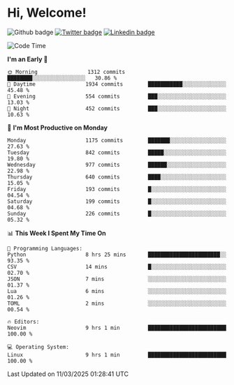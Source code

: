  # Hi, Welcome!
  ![Github badge](https://img.shields.io/github/followers/kraken-afk.svg?style=social&label=Follow&maxAge=2592000)
  [![Twitter badge](https://img.shields.io/badge/-Twitter-00acee?style=flat-square&logo=Twitter&logoColor=white)](https://twitter.com/trshppl)
  [![Linkedin badge](https://img.shields.io/badge/LinkedIn-0077B5?style=flat-square&logo=linkedin&logoColor=white)](https://www.linkedin.com/in/noveanrer)
<!--START_SECTION:waka-->
![Code Time](http://img.shields.io/badge/Code%20Time-833%20hrs%2032%20mins-blue)

**I'm an Early 🐤** 

```text
🌞 Morning                1312 commits        ████████░░░░░░░░░░░░░░░░░   30.86 % 
🌆 Daytime                1934 commits        ███████████░░░░░░░░░░░░░░   45.48 % 
🌃 Evening                554 commits         ███░░░░░░░░░░░░░░░░░░░░░░   13.03 % 
🌙 Night                  452 commits         ███░░░░░░░░░░░░░░░░░░░░░░   10.63 % 
```
📅 **I'm Most Productive on Monday** 

```text
Monday                   1175 commits        ███████░░░░░░░░░░░░░░░░░░   27.63 % 
Tuesday                  842 commits         █████░░░░░░░░░░░░░░░░░░░░   19.80 % 
Wednesday                977 commits         ██████░░░░░░░░░░░░░░░░░░░   22.98 % 
Thursday                 640 commits         ████░░░░░░░░░░░░░░░░░░░░░   15.05 % 
Friday                   193 commits         █░░░░░░░░░░░░░░░░░░░░░░░░   04.54 % 
Saturday                 199 commits         █░░░░░░░░░░░░░░░░░░░░░░░░   04.68 % 
Sunday                   226 commits         █░░░░░░░░░░░░░░░░░░░░░░░░   05.32 % 
```


📊 **This Week I Spent My Time On** 

```text
💬 Programming Languages: 
Python                   8 hrs 25 mins       ███████████████████████░░   93.35 % 
CSV                      14 mins             █░░░░░░░░░░░░░░░░░░░░░░░░   02.70 % 
JSON                     7 mins              ░░░░░░░░░░░░░░░░░░░░░░░░░   01.37 % 
Lua                      6 mins              ░░░░░░░░░░░░░░░░░░░░░░░░░   01.26 % 
TOML                     2 mins              ░░░░░░░░░░░░░░░░░░░░░░░░░   00.54 % 

🔥 Editors: 
Neovim                   9 hrs 1 min         █████████████████████████   100.00 % 

💻 Operating System: 
Linux                    9 hrs 1 min         █████████████████████████   100.00 % 
```


 Last Updated on 11/03/2025 01:28:41 UTC
<!--END_SECTION:waka-->